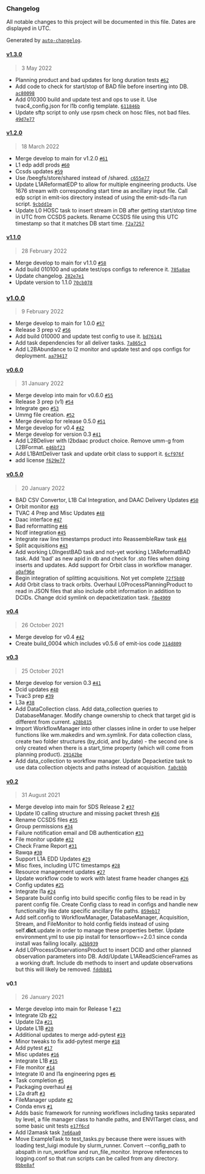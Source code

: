 ### Changelog

All notable changes to this project will be documented in this file. Dates are displayed in UTC.

Generated by [`auto-changelog`](https://github.com/CookPete/auto-changelog).

#### [v1.3.0](https://github.jpl.nasa.gov/emit-sds/emit-main/compare/v1.2.0...v1.3.0)

> 3 May 2022

- Planning product and bad updates for long duration tests [`#62`](https://github.jpl.nasa.gov/emit-sds/emit-main/pull/62)
- Add code to check for start/stop of BAD file before inserting into DB. [`ac80098`](https://github.jpl.nasa.gov/emit-sds/emit-main/commit/ac800983ef52fb9f894d898d4dc60ad8acd25c87)
- Add 010300 build and update test and ops to use it. Use tvac4_config.json for l1b config template. [`611846b`](https://github.jpl.nasa.gov/emit-sds/emit-main/commit/611846beff9892fd5063029f13a12549bcb9a269)
- Update sftp script to only use rpsm check on hosc files, not bad files. [`49d7e77`](https://github.jpl.nasa.gov/emit-sds/emit-main/commit/49d7e770905a17df6513aa861e7ff855813743ec)

#### [v1.2.0](https://github.jpl.nasa.gov/emit-sds/emit-main/compare/v1.1.0...v1.2.0)

> 18 March 2022

- Merge develop to main for v1.2.0 [`#61`](https://github.jpl.nasa.gov/emit-sds/emit-main/pull/61)
- L1 edp addl prods [`#60`](https://github.jpl.nasa.gov/emit-sds/emit-main/pull/60)
- Ccsds updates [`#59`](https://github.jpl.nasa.gov/emit-sds/emit-main/pull/59)
- Use /beegfs/store/shared instead of /shared. [`c655e77`](https://github.jpl.nasa.gov/emit-sds/emit-main/commit/c655e7766b4c6a6edc2416f15be082b71dab4cf2)
- Update L1AReformatEDP to allow for multiple engineering products. Use 1676 stream with corresponding start time as ancillary input file. Call edp script in emit-ios directory instead of using the emit-sds-l1a run script. [`9cbdd1e`](https://github.jpl.nasa.gov/emit-sds/emit-main/commit/9cbdd1e7e508e15f9a1e611d7dec28ad08a2a8cf)
- Update L0 HOSC task to insert stream in DB after getting start/stop time in UTC from CCSDS packets. Rename CCSDS file using this UTC timestamp so that it matches DB start time. [`f2a7257`](https://github.jpl.nasa.gov/emit-sds/emit-main/commit/f2a72576326f28297d5e801d63bb208afb144f0d)

#### [v1.1.0](https://github.jpl.nasa.gov/emit-sds/emit-main/compare/v1.0.0...v1.1.0)

> 28 February 2022

- Merge develop to main for v1.1.0 [`#58`](https://github.jpl.nasa.gov/emit-sds/emit-main/pull/58)
- Add build 010100 and update test/ops configs to reference it. [`785a8ae`](https://github.jpl.nasa.gov/emit-sds/emit-main/commit/785a8ae264e0e908da2bdf8dbfa6eb944bc9496e)
- Update changelog. [`282e7e1`](https://github.jpl.nasa.gov/emit-sds/emit-main/commit/282e7e1774c5ce9c89f779d6c6939e1bf11d2f46)
- Update version to 1.1.0 [`70cb078`](https://github.jpl.nasa.gov/emit-sds/emit-main/commit/70cb078e2c116c1fbfd0b294a2daae6f350431ad)

### [v1.0.0](https://github.jpl.nasa.gov/emit-sds/emit-main/compare/v0.6.0...v1.0.0)

> 9 February 2022

- Merge develop to main for 1.0.0 [`#57`](https://github.jpl.nasa.gov/emit-sds/emit-main/pull/57)
- Release 3 prep v2 [`#56`](https://github.jpl.nasa.gov/emit-sds/emit-main/pull/56)
- Add build 010000 and update test config to use it. [`bd76141`](https://github.jpl.nasa.gov/emit-sds/emit-main/commit/bd76141ce8f51d92ae14b8b5272cca5371745b09)
- Add task dependencies for all deliver tasks. [`7a865c3`](https://github.jpl.nasa.gov/emit-sds/emit-main/commit/7a865c382e754eb1b3e0f79f1816119ab19a90eb)
- Add L2BAbundance to l2 monitor and update test and ops configs for deployment. [`aa79417`](https://github.jpl.nasa.gov/emit-sds/emit-main/commit/aa794170efbdd157d5b897c0598d2ce255d55283)

#### [v0.6.0](https://github.jpl.nasa.gov/emit-sds/emit-main/compare/v0.5.0...v0.6.0)

> 31 January 2022

- Merge develop into main for v0.6.0 [`#55`](https://github.jpl.nasa.gov/emit-sds/emit-main/pull/55)
- Release 3 prep (v1) [`#54`](https://github.jpl.nasa.gov/emit-sds/emit-main/pull/54)
- Integrate geo [`#53`](https://github.jpl.nasa.gov/emit-sds/emit-main/pull/53)
- Ummg file creation. [`#52`](https://github.jpl.nasa.gov/emit-sds/emit-main/pull/52)
- Merge develop for release 0.5.0 [`#51`](https://github.jpl.nasa.gov/emit-sds/emit-main/pull/51)
- Merge develop for v0.4 [`#42`](https://github.jpl.nasa.gov/emit-sds/emit-main/pull/42)
- Merge develop for version 0.3 [`#41`](https://github.jpl.nasa.gov/emit-sds/emit-main/pull/41)
- Add L2BDeliver with l2bdaac product choice. Remove umm-g from L2BFormat. [`e46bf23`](https://github.jpl.nasa.gov/emit-sds/emit-main/commit/e46bf2364cbafc396403b94322acc3b1d4b2dd71)
- Add L1BAttDeliver task and update orbit class to support it. [`6cf976f`](https://github.jpl.nasa.gov/emit-sds/emit-main/commit/6cf976ff87088100e1638629ff41c4daf36486ad)
- add license [`f629e77`](https://github.jpl.nasa.gov/emit-sds/emit-main/commit/f629e777cd775a69d13c436b3104365d65c0e45b)

#### [v0.5.0](https://github.jpl.nasa.gov/emit-sds/emit-main/compare/v0.4...v0.5.0)

> 20 January 2022

- BAD CSV Convertor, L1B Cal Integration, and DAAC Delivery Updates [`#50`](https://github.jpl.nasa.gov/emit-sds/emit-main/pull/50)
- Orbit monitor [`#49`](https://github.jpl.nasa.gov/emit-sds/emit-main/pull/49)
- TVAC 4 Prep and Misc Updates [`#48`](https://github.jpl.nasa.gov/emit-sds/emit-main/pull/48)
- Daac interface [`#47`](https://github.jpl.nasa.gov/emit-sds/emit-main/pull/47)
- Bad reformatting [`#46`](https://github.jpl.nasa.gov/emit-sds/emit-main/pull/46)
- Ncdf integration [`#45`](https://github.jpl.nasa.gov/emit-sds/emit-main/pull/45)
- Integrate raw line timestamps product into ReassembleRaw task [`#44`](https://github.jpl.nasa.gov/emit-sds/emit-main/pull/44)
- Split acquisitions [`#43`](https://github.jpl.nasa.gov/emit-sds/emit-main/pull/43)
- Add working L0IngestBAD task and not-yet working L1AReformatBAD task. Add 'bad' as new apid in db and check for .sto files when doing inserts and updates. Add support for Orbit class in workflow manager. [`a0af96e`](https://github.jpl.nasa.gov/emit-sds/emit-main/commit/a0af96ee87cd5e70bee922ceef71d91bb86fb590)
- Begin integration of splitting acquisitions. Not yet complete [`72f5b80`](https://github.jpl.nasa.gov/emit-sds/emit-main/commit/72f5b802bdf87dfe8e1404b61f51d2396a607d2b)
- Add Orbit class to track orbits. Overhaul L0ProcessPlanningProduct to read in JSON files that also include orbit information in addition to DCIDs. Change dcid symlink on depacketization task. [`f8e4909`](https://github.jpl.nasa.gov/emit-sds/emit-main/commit/f8e49097ec71887baf293d943c8b007cf06a8a27)

#### [v0.4](https://github.jpl.nasa.gov/emit-sds/emit-main/compare/v0.3...v0.4)

> 26 October 2021

- Merge develop for v0.4 [`#42`](https://github.jpl.nasa.gov/emit-sds/emit-main/pull/42)
- Create build_0004 which includes v0.5.6 of emit-ios code [`314d809`](https://github.jpl.nasa.gov/emit-sds/emit-main/commit/314d8091b3aed58ebedd06a3f7514cfc3c878cfd)

#### [v0.3](https://github.jpl.nasa.gov/emit-sds/emit-main/compare/v0.2...v0.3)

> 25 October 2021

- Merge develop for version 0.3 [`#41`](https://github.jpl.nasa.gov/emit-sds/emit-main/pull/41)
- Dcid updates [`#40`](https://github.jpl.nasa.gov/emit-sds/emit-main/pull/40)
- Tvac3 prep [`#39`](https://github.jpl.nasa.gov/emit-sds/emit-main/pull/39)
- L3a [`#38`](https://github.jpl.nasa.gov/emit-sds/emit-main/pull/38)
- Add DataCollection class. Add data_collection queries to DatabaseManager. Modify change ownership to check that target gid is different from current. [`a28b815`](https://github.jpl.nasa.gov/emit-sds/emit-main/commit/a28b81533d0aa293a7db6412d42bdb15da626eb9)
- Import WorkflowManager into other classes inline in order to use helper functions like wm.makedirs and wm.symlink. For data collection class, create two folder structures (by_dcid, and by_date) - the second one is only created when there is a start_time property (which will come from planning product). [`29142be`](https://github.jpl.nasa.gov/emit-sds/emit-main/commit/29142beeec8c8680291d878ac63fe31772de17d4)
- Add data_collection to workflow manager. Update Depacketize task to use data collection objects and paths instead of acquisition. [`fa0cbbb`](https://github.jpl.nasa.gov/emit-sds/emit-main/commit/fa0cbbb8f779425ff5478310c16f80e1226c9797)

#### [v0.2](https://github.jpl.nasa.gov/emit-sds/emit-main/compare/v0.1...v0.2)

> 31 August 2021

- Merge develop into main for SDS Release 2 [`#37`](https://github.jpl.nasa.gov/emit-sds/emit-main/pull/37)
- Update l0 calling structure and missing packet thresh [`#36`](https://github.jpl.nasa.gov/emit-sds/emit-main/pull/36)
- Rename CCSDS files [`#35`](https://github.jpl.nasa.gov/emit-sds/emit-main/pull/35)
- Group permissions [`#34`](https://github.jpl.nasa.gov/emit-sds/emit-main/pull/34)
- Failure notification email and DB authentication [`#33`](https://github.jpl.nasa.gov/emit-sds/emit-main/pull/33)
- File monitor update [`#32`](https://github.jpl.nasa.gov/emit-sds/emit-main/pull/32)
- Check Frame Report [`#31`](https://github.jpl.nasa.gov/emit-sds/emit-main/pull/31)
- Rawqa  [`#30`](https://github.jpl.nasa.gov/emit-sds/emit-main/pull/30)
- Support L1A EDD Updates [`#29`](https://github.jpl.nasa.gov/emit-sds/emit-main/pull/29)
- Misc fixes, including UTC timestamps [`#28`](https://github.jpl.nasa.gov/emit-sds/emit-main/pull/28)
- Resource management updates [`#27`](https://github.jpl.nasa.gov/emit-sds/emit-main/pull/27)
- Update workflow code to work with latest frame header changes [`#26`](https://github.jpl.nasa.gov/emit-sds/emit-main/pull/26)
- Config updates [`#25`](https://github.jpl.nasa.gov/emit-sds/emit-main/pull/25)
- Integrate l1a [`#24`](https://github.jpl.nasa.gov/emit-sds/emit-main/pull/24)
- Separate build config into build specific config files to be read in by parent config file. Create Config class to read in configs and handle new functionality like date specific ancillary file paths. [`859eb17`](https://github.jpl.nasa.gov/emit-sds/emit-main/commit/859eb177c7d98b520e3d0e04f85241ecbf19de4e)
- Add self.config to WorkflowManager, DatabaseManager, Acquisition, Stream, and FileMonitor to hold config fields instead of using self.__dict__.update in order to manage these properties better. Update environment.yml to use pip install for tensorflow==2.0.1 since conda install was failing locally. [`a2bb939`](https://github.jpl.nasa.gov/emit-sds/emit-main/commit/a2bb93903122a9a9c7db948d929cac29ac7f74ff)
- Add L0ProcessObservationsProduct to insert DCID and other planned observation parameters into DB. Add/Update L1AReadScienceFrames as a working draft.  Include db methods to insert and update observations but this will likely be removed. [`fddbb81`](https://github.jpl.nasa.gov/emit-sds/emit-main/commit/fddbb81f64a8b1a9bea8ba8eaff0edbd1903a6c7)

#### v0.1

> 26 January 2021

- Merge develop into main for Release 1 [`#23`](https://github.jpl.nasa.gov/emit-sds/emit-main/pull/23)
- Integrate l2b [`#22`](https://github.jpl.nasa.gov/emit-sds/emit-main/pull/22)
- Update l2a [`#21`](https://github.jpl.nasa.gov/emit-sds/emit-main/pull/21)
- Update L1B [`#20`](https://github.jpl.nasa.gov/emit-sds/emit-main/pull/20)
- Additional updates to merge add-pytest [`#19`](https://github.jpl.nasa.gov/emit-sds/emit-main/pull/19)
- Minor tweaks to fix add-pytest merge [`#18`](https://github.jpl.nasa.gov/emit-sds/emit-main/pull/18)
- Add pytest [`#17`](https://github.jpl.nasa.gov/emit-sds/emit-main/pull/17)
- Misc updates [`#16`](https://github.jpl.nasa.gov/emit-sds/emit-main/pull/16)
- Integrate L1B [`#15`](https://github.jpl.nasa.gov/emit-sds/emit-main/pull/15)
- File monitor [`#14`](https://github.jpl.nasa.gov/emit-sds/emit-main/pull/14)
- Integrate l0 and l1a engineering pges [`#6`](https://github.jpl.nasa.gov/emit-sds/emit-main/pull/6)
- Task completion [`#5`](https://github.jpl.nasa.gov/emit-sds/emit-main/pull/5)
- Packaging overhaul [`#4`](https://github.jpl.nasa.gov/emit-sds/emit-main/pull/4)
- L2a draft [`#3`](https://github.jpl.nasa.gov/emit-sds/emit-main/pull/3)
- FileManager update [`#2`](https://github.jpl.nasa.gov/emit-sds/emit-main/pull/2)
- Conda envs [`#1`](https://github.jpl.nasa.gov/emit-sds/emit-main/pull/1)
- Adds basic framework for running workflows including tasks separated by level, a file manager class to handle paths, and ENVITarget class, and some basic unit tests [`e17f6cd`](https://github.jpl.nasa.gov/emit-sds/emit-main/commit/e17f6cd5b48c5611de902f1c57bf7e069472d6cd)
- Add l2amask task [`7e66aa0`](https://github.jpl.nasa.gov/emit-sds/emit-main/commit/7e66aa0e66935999672a10b7770d1dec750cd910)
- Move ExampleTask to test_tasks.py because there were issues with loading test_luigi module by slurm_runner. Convert --config_path to abspath in run_workflow and run_file_monitor. Improve references to logging.conf so that run scripts can be called from any directory. [`0bbe8af`](https://github.jpl.nasa.gov/emit-sds/emit-main/commit/0bbe8af54b1b2ed8ce69ac97040e41ced5d27dcb)
